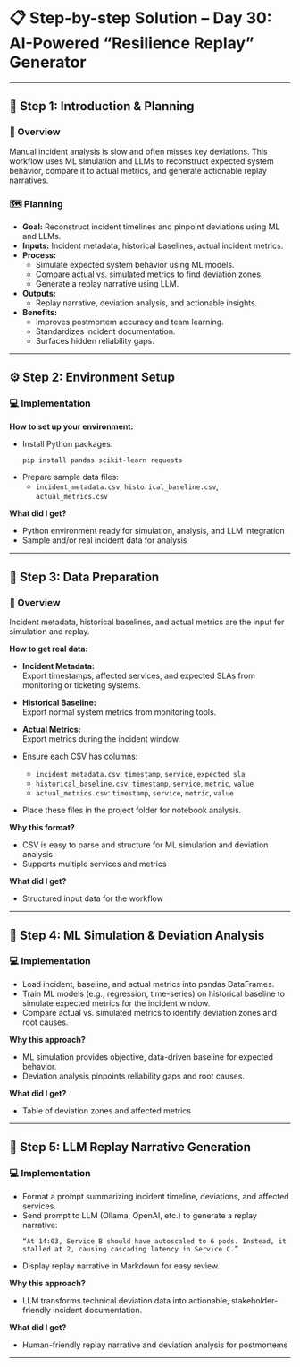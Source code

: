 # 📋 Step-by-step Solution – Day 30: AI-Powered “Resilience Replay” Generator

---

## 📝 Step 1: Introduction & Planning

### 🎯 Overview
Manual incident analysis is slow and often misses key deviations. This workflow uses ML simulation and LLMs to reconstruct expected system behavior, compare it to actual metrics, and generate actionable replay narratives.

### 🗺️ Planning
- **Goal:** Reconstruct incident timelines and pinpoint deviations using ML and LLMs.
- **Inputs:** Incident metadata, historical baselines, actual incident metrics.
- **Process:** 
  - Simulate expected system behavior using ML models.
  - Compare actual vs. simulated metrics to find deviation zones.
  - Generate a replay narrative using LLM.
- **Outputs:** 
  - Replay narrative, deviation analysis, and actionable insights.
- **Benefits:** 
  - Improves postmortem accuracy and team learning.
  - Standardizes incident documentation.
  - Surfaces hidden reliability gaps.

---

## ⚙️ Step 2: Environment Setup

### 💻 Implementation

**How to set up your environment:**
- Install Python packages:
  ```bash
  pip install pandas scikit-learn requests
  ```
- Prepare sample data files:
  - `incident_metadata.csv`, `historical_baseline.csv`, `actual_metrics.csv`

**What did I get?**
- Python environment ready for simulation, analysis, and LLM integration
- Sample and/or real incident data for analysis

---

## 📄 Step 3: Data Preparation

### 🎯 Overview
Incident metadata, historical baselines, and actual metrics are the input for simulation and replay.

**How to get real data:**
- **Incident Metadata:**  
  Export timestamps, affected services, and expected SLAs from monitoring or ticketing systems.
- **Historical Baseline:**  
  Export normal system metrics from monitoring tools.
- **Actual Metrics:**  
  Export metrics during the incident window.

- Ensure each CSV has columns:  
  - `incident_metadata.csv`: `timestamp`, `service`, `expected_sla`
  - `historical_baseline.csv`: `timestamp`, `service`, `metric`, `value`
  - `actual_metrics.csv`: `timestamp`, `service`, `metric`, `value`

- Place these files in the project folder for notebook analysis.

**Why this format?**
- CSV is easy to parse and structure for ML simulation and deviation analysis
- Supports multiple services and metrics

**What did I get?**
- Structured input data for the workflow

---

## 🤖 Step 4: ML Simulation & Deviation Analysis

### 💻 Implementation

- Load incident, baseline, and actual metrics into pandas DataFrames.
- Train ML models (e.g., regression, time-series) on historical baseline to simulate expected metrics for the incident window.
- Compare actual vs. simulated metrics to identify deviation zones and root causes.

**Why this approach?**
- ML simulation provides objective, data-driven baseline for expected behavior.
- Deviation analysis pinpoints reliability gaps and root causes.

**What did I get?**
- Table of deviation zones and affected metrics

---

## 🧠 Step 5: LLM Replay Narrative Generation

### 💻 Implementation

- Format a prompt summarizing incident timeline, deviations, and affected services.
- Send prompt to LLM (Ollama, OpenAI, etc.) to generate a replay narrative:
  ```
  “At 14:03, Service B should have autoscaled to 6 pods. Instead, it stalled at 2, causing cascading latency in Service C.”
  ```
- Display replay narrative in Markdown for easy review.

**Why this approach?**
- LLM transforms technical deviation data into actionable, stakeholder-friendly incident documentation.

**What did I get?**
- Human-friendly replay narrative and deviation analysis for postmortems

---
